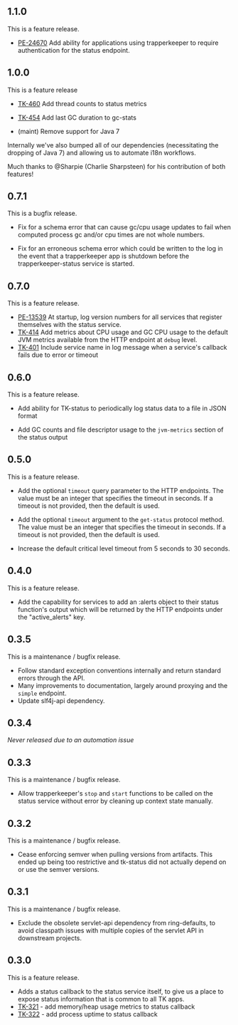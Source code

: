 ## 1.1.0

This is a feature release.

* [PE-24670](https://tickets.puppetlabs.com/browse/PE-24670) Add ability for
  applications using trapperkeeper to require authentication for the status
  endpoint.

## 1.0.0

This is a feature release

* [TK-460](https://tickets.puppetlabs.com/browse/TK-460)
  Add thread counts to status metrics

* [TK-454](https://tickets.puppetlabs.com/browse/TK-454)
  Add last GC duration to gc-stats

* (maint) Remove support for Java 7

Internally we've also bumped all of our dependencies (necessitating
the dropping of Java 7) and allowing us to automate i18n workflows.

Much thanks to @Sharpie (Charlie Sharpsteen) for his contribution
of both features!

## 0.7.1

This is a bugfix release.

* Fix for a schema error that can cause gc/cpu usage updates to fail when
  computed process gc and/or cpu times are not whole numbers.

* Fix for an erroneous schema error which could be written to the log
  in the event that a trapperkeeper app is shutdown before the
  trapperkeeper-status service is started.

## 0.7.0

This is a feature release.

* [PE-13539](https://tickets.puppetlabs.com/browse/PE-13539) At startup, log
  version numbers for all services that register themselves with the status
  service.
* [TK-414](https://tickets.puppetlabs.com/browse/TK-414) Add metrics about
  CPU usage and GC CPU usage to the default JVM metrics available from the
  HTTP endpoint at `debug` level.
* [TK-401](https://tickets.puppetlabs.com/browse/TK-401) Include service name
  in log message when a service's callback fails due to error or timeout

## 0.6.0

This is a feature release.

* Add ability for TK-status to periodically log status data to a file in
  JSON format

* Add GC counts and file descriptor usage to the `jvm-metrics` section of the
  status output

## 0.5.0

This is a feature release.

* Add the optional `timeout` query parameter to the HTTP endpoints. The value
  must be an integer that specifies the timeout in seconds. If a timeout is not
  provided, then the default is used.

* Add the optional `timeout` argument to the `get-status` protocol method. The
  value must be an integer that specifies the timeout in seconds. If a timeout
  is not provided, then the default is used.

* Increase the default critical level timeout from 5 seconds to 30 seconds.

## 0.4.0

This is a feature release.

* Add the capability for services to add an :alerts object to their status
  function's output which will be returned by the HTTP endpoints under the
  "active_alerts" key.

## 0.3.5

This is a maintenance / bugfix release.

* Follow standard exception conventions internally and return standard errors
  through the API.
* Many improvements to documentation, largely around proxying and the `simple`
  endpoint.
* Update slf4j-api dependency.

## 0.3.4
_Never released due to an automation issue_

## 0.3.3

This is a maintenance / bugfix release.

* Allow trapperkeeper's `stop` and `start` functions to be called on the status
  service without error by cleaning up context state manually.

## 0.3.2

This is a maintenance / bugfix release.

* Cease enforcing semver when pulling versions from artifacts. This ended up
  being too restrictive and tk-status did not actually depend on or use the
  semver versions.

## 0.3.1

This is a maintenance / bugfix release.

* Exclude the obsolete servlet-api dependency from ring-defaults, to avoid
  classpath issues with multiple copies of the servlet API in downstream
  projects.

## 0.3.0

This is a feature release.

* Adds a status callback to the status service itself, to give us a place to
  expose status information that is common to all TK apps.
* [TK-321](https://tickets.puppetlabs.com/browse/TK-321) - add memory/heap
  usage metrics to status callback
* [TK-322](https://tickets.puppetlabs.com/browse/TK-322) - add process uptime
  to status callback
